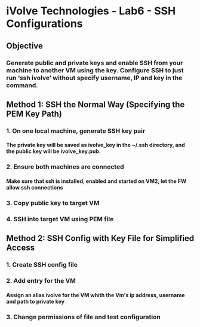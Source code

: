 # iVolve Technologies - Lab6 - SSH Configurations

## Objective

###  Generate public and private keys and enable SSH from your machine to another VM using the key. Configure SSH to just run ‘ssh ivolve’ without specify username, IP and key in the command. 

## Method 1: SSH the Normal Way (Specifying the PEM Key Path)

### 1. On one local machine, generate SSH key pair  
#### The private key will be saved as ivolve_key in the ~/.ssh directory, and the public key will be ivolve_key.pub.

### 2. Ensure both machines are connected 
#### Make sure that ssh is installed, enabled and started on VM2, let the FW allow ssh connections 

### 3. Copy public key to target VM

### 4. SSH into target VM using PEM file

## Method 2: SSH Config with Key File for Simplified Access

### 1. Create SSH config file

### 2. Add entry for the VM
#### Assign an alias ivolve for the VM whith the Vm's ip address, username and path to private key

### 3. Change permissions of file and test configuration






